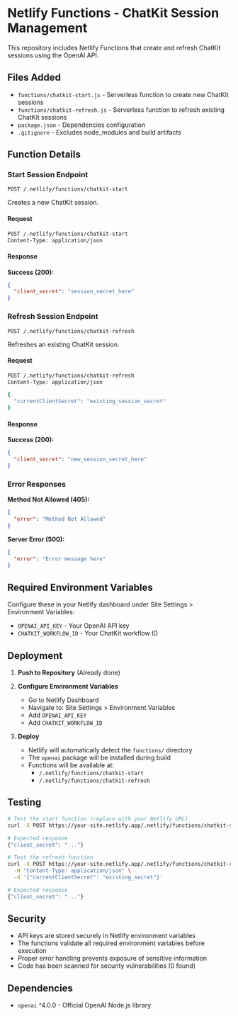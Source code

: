 # Netlify Functions - ChatKit Session Management

This repository includes Netlify Functions that create and refresh ChatKit sessions using the OpenAI API.

## Files Added

- `functions/chatkit-start.js` - Serverless function to create new ChatKit sessions
- `functions/chatkit-refresh.js` - Serverless function to refresh existing ChatKit sessions
- `package.json` - Dependencies configuration
- `.gitignore` - Excludes node_modules and build artifacts

## Function Details

### Start Session Endpoint
`POST /.netlify/functions/chatkit-start`

Creates a new ChatKit session.

#### Request
```bash
POST /.netlify/functions/chatkit-start
Content-Type: application/json
```

#### Response
**Success (200):**
```json
{
  "client_secret": "session_secret_here"
}
```

### Refresh Session Endpoint
`POST /.netlify/functions/chatkit-refresh`

Refreshes an existing ChatKit session.

#### Request
```bash
POST /.netlify/functions/chatkit-refresh
Content-Type: application/json

{
  "currentClientSecret": "existing_session_secret"
}
```

#### Response
**Success (200):**
```json
{
  "client_secret": "new_session_secret_here"
}
```

### Error Responses

**Method Not Allowed (405):**
```json
{
  "error": "Method Not Allowed"
}
```

**Server Error (500):**
```json
{
  "error": "Error message here"
}
```

## Required Environment Variables
Configure these in your Netlify dashboard under Site Settings > Environment Variables:

- `OPENAI_API_KEY` - Your OpenAI API key
- `CHATKIT_WORKFLOW_ID` - Your ChatKit workflow ID

## Deployment

1. **Push to Repository** (Already done)
   
2. **Configure Environment Variables**
   - Go to Netlify Dashboard
   - Navigate to: Site Settings > Environment Variables
   - Add `OPENAI_API_KEY`
   - Add `CHATKIT_WORKFLOW_ID`

3. **Deploy**
   - Netlify will automatically detect the `functions/` directory
   - The `openai` package will be installed during build
   - Functions will be available at:
     - `/.netlify/functions/chatkit-start`
     - `/.netlify/functions/chatkit-refresh`

## Testing

```bash
# Test the start function (replace with your Netlify URL)
curl -X POST https://your-site.netlify.app/.netlify/functions/chatkit-start

# Expected response
{"client_secret": "..."}

# Test the refresh function
curl -X POST https://your-site.netlify.app/.netlify/functions/chatkit-refresh \
  -H "Content-Type: application/json" \
  -d '{"currentClientSecret": "existing_secret"}'

# Expected response
{"client_secret": "..."}
```

## Security

- API keys are stored securely in Netlify environment variables
- The functions validate all required environment variables before execution
- Proper error handling prevents exposure of sensitive information
- Code has been scanned for security vulnerabilities (0 found)

## Dependencies

- `openai` ^4.0.0 - Official OpenAI Node.js library
